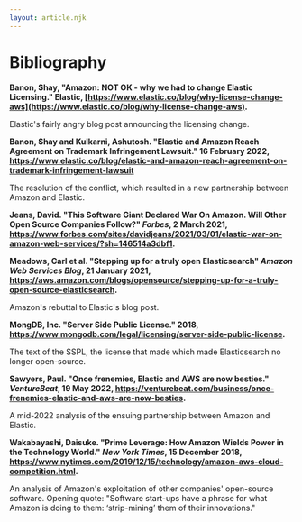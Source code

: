 ```yaml
---
layout: article.njk
---
```


# Bibliography

**Banon, Shay, "Amazon: NOT OK - why we had to change Elastic Licensing." Elastic, [https://www.elastic.co/blog/why-license-change-aws](https://www.elastic.co/blog/why-license-change-aws).**

Elastic's fairly angry blog post announcing the licensing change.

**Banon, Shay and Kulkarni, Ashutosh. "Elastic and Amazon Reach Agreement on Trademark Infringement Lawsuit." 16 February 2022, https://www.elastic.co/blog/elastic-and-amazon-reach-agreement-on-trademark-infringement-lawsuit**

The resolution of the conflict, which resulted in a new partnership between Amazon and Elastic.

**Jeans, David. "This Software Giant Declared War On Amazon. Will Other Open Source Companies Follow?" _Forbes_, 2 March 2021, https://www.forbes.com/sites/davidjeans/2021/03/01/elastic-war-on-amazon-web-services/?sh=146514a3dbf1.**

**Meadows, Carl et al. "Stepping up for a truly open Elasticsearch" _Amazon Web Services Blog_, 21 January 2021, https://aws.amazon.com/blogs/opensource/stepping-up-for-a-truly-open-source-elasticsearch.**

Amazon's rebuttal to Elastic's blog post.

**MongDB, Inc. "Server Side Public License." 2018, https://www.mongodb.com/legal/licensing/server-side-public-license.**

The text of the SSPL, the license that made which made Elasticsearch no longer open-source.

**Sawyers, Paul. "Once frenemies, Elastic and AWS are now besties." _VentureBeat_, 19 May 2022, https://venturebeat.com/business/once-frenemies-elastic-and-aws-are-now-besties.**

A mid-2022 analysis of the ensuing partnership between Amazon and Elastic.

**Wakabayashi, Daisuke. "Prime Leverage: How Amazon Wields Power in the Technology World." _New York Times_, 15 December 2018, https://www.nytimes.com/2019/12/15/technology/amazon-aws-cloud-competition.html.**

An analysis of Amazon's exploitation of other companies' open-source software. Opening quote: "Software start-ups have a phrase for what Amazon is doing to them: ‘strip-mining’ them of their innovations."
